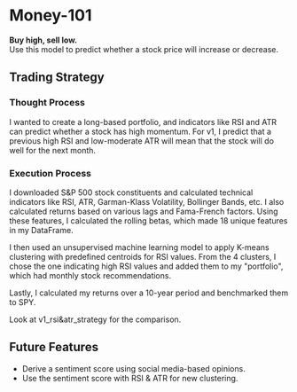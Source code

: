 # Money-101

**Buy high, sell low.**  
Use this model to predict whether a stock price will increase or decrease.

## Trading Strategy

### Thought Process

I wanted to create a long-based portfolio, and indicators like RSI and ATR can predict whether a stock has high momentum. For v1, I predict that a previous high RSI and low-moderate ATR will mean that the stock will do well for the next month.

### Execution Process

I downloaded S&P 500 stock constituents and calculated technical indicators like RSI, ATR, Garman-Klass Volatility, Bollinger Bands, etc. I also calculated returns based on various lags and Fama-French factors. Using these features, I calculated the rolling betas, which made 18 unique features in my DataFrame.

I then used an unsupervised machine learning model to apply K-means clustering with predefined centroids for RSI values. From the 4 clusters, I chose the one indicating high RSI values and added them to my "portfolio", which had monthly stock recommendations.

Lastly, I calculated my returns over a 10-year period and benchmarked them to SPY.

Look at v1_rsi&atr_strategy for the comparison.

## Future Features

- Derive a sentiment score using social media-based opinions.
- Use the sentiment score with RSI & ATR for new clustering.
